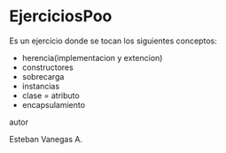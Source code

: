 # EjerciciosPoo

Es un ejercicio donde se tocan los siguientes conceptos:

- herencia(implementacion y extencion)
- constructores
- sobrecarga
- instancias
- clase = atributo
- encapsulamiento


autor 

Esteban Vanegas A.
